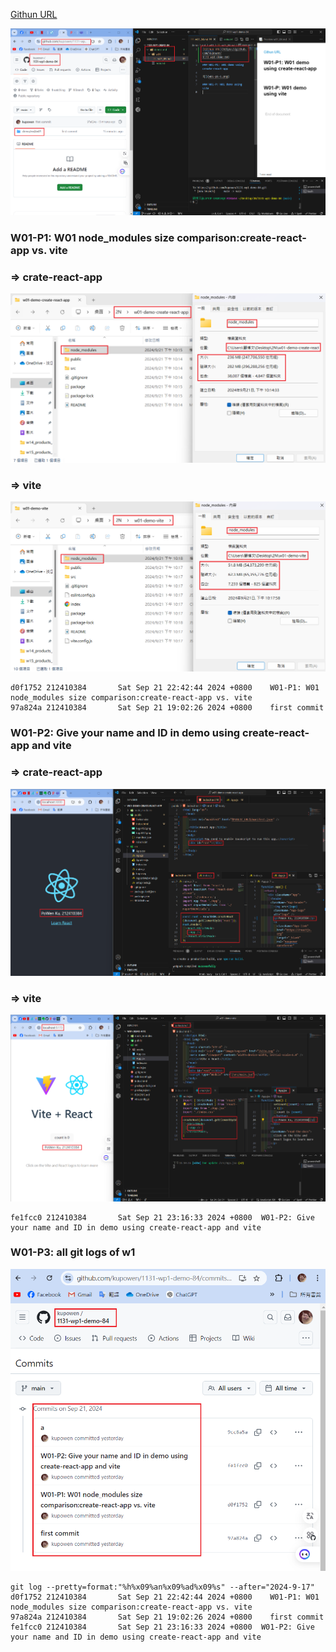[Githun URL](https://github.com/kupowen/1131-wp1-demo-84)

![](w01-p0.png)

### W01-P1: W01 node_modules size comparison:create-react-app vs. vite

### => crate-react-app

![](w01-p1-1.png)

### => vite

![](w01-p1-2.png)

```
d0f1752 212410384       Sat Sep 21 22:42:44 2024 +0800    W01-P1: W01 node_modules size comparison:create-react-app vs. vite
97a824a 212410384       Sat Sep 21 19:02:26 2024 +0800    first commit
```

### W01-P2: Give your name and ID in demo using create-react-app and vite

### => crate-react-app

![](w01-p2-1.png)

### => vite

![](w01-p2-2.png)

```
fe1fcc0 212410384       Sat Sep 21 23:16:33 2024 +0800  W01-P2: Give your name and ID in demo using create-react-app and vite
```

### W01-P3: all git logs of w1

![](w01-p3.png)

```
git log --pretty=format:"%h%x09%an%x09%ad%x09%s" --after="2024-9-17"
d0f1752 212410384       Sat Sep 21 22:42:44 2024 +0800    W01-P1: W01 node_modules size comparison:create-react-app vs. vite
97a824a 212410384       Sat Sep 21 19:02:26 2024 +0800    first commit
fe1fcc0 212410384       Sat Sep 21 23:16:33 2024 +0800  W01-P2: Give your name and ID in demo using create-react-app and vite
```